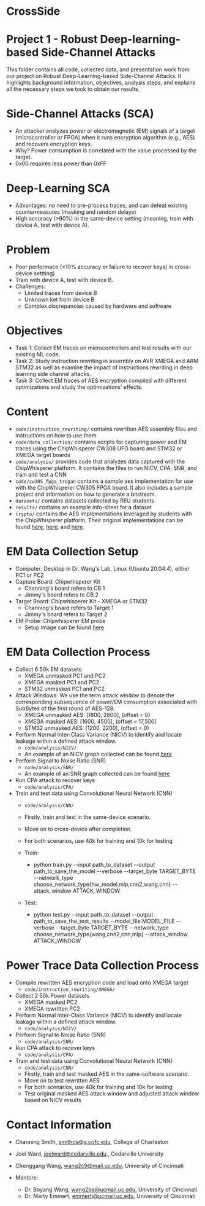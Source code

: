 # CrossSide
# Project 1 - Robust Deep-learning-based Side-Channel Attacks

This folder contains all code, collected data, and presentation work from our project on Robust Deep-Learning-based Side-Channel Attacks. It highlights background information, objectives, analysis steps, and explains all the necessary steps we took to obtain our results. 

# Side-Channel Attacks (SCA)
* An attacker analyzes power or electromagnetic (EM) signals of a target (microcontroller or FPGA) when it runs encryption algorithm (e.g., AES) and recovers encryption keys.
* Why? Power consumption is correlated with the value processed by the target.
* 0x00 requires less power than 0xFF

# Deep-Learning SCA
* Advantages: no need to pre-process traces, and can defeat existing countermeasures (masking and random delays)
* High accuracy (>90%) in the same-device setting (meaning, train with device A, test with device A).

# Problem
* Poor performace (<10% accuracy or failure to recover keys) in cross-device settting) 
* Train with device A, test with device B.
* Challenges:  
  * Limited traces from device B
  * Unknown ket from device B
  * Complex discrepancies caused by hardware and software
 
 # Objectives
 * Task 1: Collect EM traces on microcontrollers and test results with our existing ML code.
 * Task 2: Study instruction rewriting in assembly on AVR XMEGA and ARM STM32 as well as examine the impact of instructions rewriting in deep learning side channel attacks.
 * Task 3: Collect EM traces of AES encryption compiled with different optimizations and study the optimizations’ effects.
 
 # Content
 * ```code/instruction_rewriting/``` contains rewritten AES assembly files and instructions on how to use them
 * ```code/data_collection/``` contains scripts for capturing power and EM traces using the ChipWhisperer CW308 UFO board and STM32 or XMEGA target boards
 * ```code/analysis/``` provides code that analyzes data captured with the ChipWhisperer platform. It contains the files to run NICV, CPA, SNR, and train and test a CNN
 * ```code/cw305_fpga_trogan``` contains a sample aes implementation for use with the ChipWhisperer CW305 FPGA board. It also includes a sample project and information on how to generate a bitstream.
 * ```datasets/``` contains datasets collected by REU students
 * ```results/``` contains an example info-sheet for a dataset
 * ```crypto/``` contains the AES implementations leveraged by students with the ChipWhisperer platform. Their original implementations can be found [here](https://github.com/Ko-/aes-armcortexm), [here](https://github.com/ANSSI-FR/secAES-ATmega8515), and [here](https://github.com/kokke/tiny-AES-c).

 
 # EM Data Collection Setup
 * Computer: Desktop in Dr. Wang's Lab, Linux (Ubuntu 20.04.4), either PC1 or PC2
 * Capture Board: Chipwhisperer Kit
   * Channing's board refers to CB 1
   * Jimmy's board refers to CB 2
 * Target Board: Chipwhisperer Kit - XMEGA or STM32
   * Channing's board refers to Target 1
   * Jimmy's board refers to Target 2
 * EM Probe: Chipwhisperer EM probe
   * Setup image can be found [here](EM_probe_setup.png)

# EM Data Collection Process
* Collect 6 50k EM datasets
  * XMEGA unmasked PC1 and PC2
  * XMEGA masked PC1 and PC2
  * STM32 unmasked PC1 and PC2
* Attack Windows: We use the term attack window to denote the corresponding subsequence of power/EM consumption associated with SubBytes of the first round of AES-128.
  * XMEGA unmasked AES: [1800, 2800], (offset = 0)
  * XMEGA masked AES: [1600, 4500], (offset = 17,500] 
  * STM32 unmasked AES: [1200, 2200], (offset = 0)
* Perform Normal Inter-Class Variance (NICV) to identify and locate leakage within a defined attack window.
  * ```code/analysis/NICV/```
  * An example of an NICV graph collected can be found [here](NICV_XMEGAun_example.png)
* Perform Signal to Noise Ratio (SNR)
  * ```code/analysis/SNR/```
  * An example of an SNR graph collected can be found [here](SNR_XMEGAmask_example.png)
* Run CPA attack to recover keys
  * ```code/analysis/CPA/```
* Train and test data using Convolutional Neural Network (CNN)
  * ```code/analysis/CNN/```
  * Firstly, train and test in the same-device scenario.
  * Move on to cross-device after completion. 
  * For both scenarios, use 40k for training and 10k for testing

  * Train:
    * python train.py --input path_to_dataset --output path_to_save_the_model --verbose --target_byte TARGET_BYTE --network_type choose_network_type{hw_model,mlp,cnn2,wang,cnn} --attack_window ATTACK_WINDOW
  * Test:
    * python test.py --input path_to_dataset --output path_to_save_the_test_results --model_file MODEL_FILE --verbose --target_byte TARGET_BYTE --network_type choose_network_type{wang,cnn2,cnn,mlp} --attack_window ATTACK_WINDOW



# Power Trace Data Collection Process
* Compile rewritten AES encryption code and load onto XMEGA target
  * ```code/instruction_rewriting/XMEGA/``` 
* Collect 2 50k Power datasets
  * XMEGA masked PC2
  * XMEGA rewritten PC2
* Perform Normal Inter-Class Variance (NICV) to identify and locate leakage within a defined attack window.
  * ```code/analysis/NICV/```
* Perform Signal to Noise Ratio (SNR)
  * ```code/analysis/SNR/```
* Run CPA attack to recover keys
  * ```code/analysis/CPA/```
* Train and test data using Convolutional Neural Network (CNN)
  * ```code/analysis/CNN/```
  * Firstly, train and test masked AES in the same-software scenario.
  * Move on to test rewritten AES 
  * For both scenarios, use 40k for training and 10k for testing
  * Test original masked AES attack window and adjusted attack window based on NICV results

# Contact Information
* Channing Smith, smithcs@g.cofc.edu, College of Charleston <br />
* Joel Ward, joelward@cedarville.edu., Cedarville University <br />
* Chenggang Wang, wang2c9@mail.uc.edu, University of Cincinnati <br />

* Mentors: 
  * Dr. Boyang Wang, wang2ba@ucmail.uc.edu, University of Cincinnati
  * Dr. Marty Emmert, emmertj@ucmail.uc.edu, University of Cincinnati



